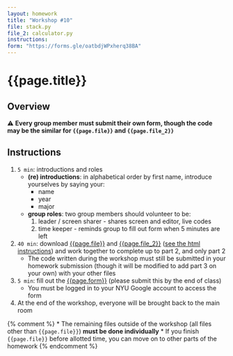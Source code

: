 ```yaml
---
layout: homework
title: "Workshop #10"
file: stack.py 
file_2: calculator.py
instructions:
form: "https://forms.gle/oatbdjWPxherq38BA"
---   
```


# {{page.title}}

## Overview

⚠️ __Every group member must submit their own form, though the code may be the similar for `{{page.file}}` and `{{page.file_2}}`__ 

## Instructions

1. `5 min`: introductions and roles
	* __(re) introductions__: in alphabetical order by first name, introduce yourselves by saying your:
		* name
		* year
		* major
	* __group roles__: two group members should volunteer to be:
		1. leader / screen sharer - shares screen and editor, live codes 
		2. time keeper - reminds group to fill out form when 5 minutes are left
2. `40 min`: download [{{page.file}}]({{page.file}}) and [{{page.file_2}}]({{page.file_2}}) ([see the html instructions](calculator.html)) and work together to complete up to part 2, and only part 2
	* The code written during the workshop must still be submitted in your homework submission (though it will be modified to add part 3 on your own) with your other files
3. `5 min`: fill out the [{{page.form}}]({{page.form}}) (please submit this by the end of class)
	* You must be logged in to your NYU Google account to access the form
4. At the end of the workshop, everyone will be brought back to the main room

{% comment %}
	* The remaining files outside of the workshop (all files other than `{{page.file}}`) __must be done individually__
	* If you finish `{{page.file}}` before allotted time, you can move on to other parts of the homework 
{% endcomment %}
<br>
<br>
<br>
<br>
<br>
<br>







